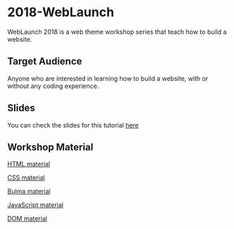 # 2018-WebLaunch

WebLaunch 2018 is a web theme workshop series that teach how to build a website. 

## Target Audience

Anyone who are interested in learning how to build a website, with or without any coding experience. 

## Slides

You can check the slides for this tutorial [here](https://docs.google.com/presentation/d/1GbERgD3-wioQFQ2n4vCKKNQrOejW3rZ4AfcAuWh_wn4/edit?usp=sharing)

## Workshop Material

[HTML material](https://github.com/sunwaytechclub/2018-WebLaunch/tree/HTML)

[CSS material](https://github.com/sunwaytechclub/2018-WebLaunch/tree/CSS)

[Bulma material](https://github.com/sunwaytechclub/2018-WebLaunch/tree/Bulma)

[JavaScript material](https://github.com/sunwaytechclub/2018-WebLaunch/tree/JavaScript)

[DOM material](https://github.com/sunwaytechclub/2018-WebLaunch/tree/DOM)
